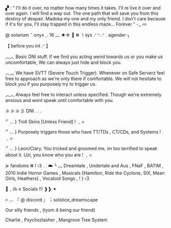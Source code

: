 ▞ : “ I'll do it over, no matter how many times it takes. I'll re live it over and over again. I will find a way out. The one path that will save you from this destiny of despair. Madoka my one and my only friend. I don't care because if it's for you, I'll stay trapped in this endless maze... Forever ”  -,, 💤

@ solarium ˶ onyx ˎ˗ 16 ︵ ★☆
💫 ⵌ ！sys .ᐟ ᐢ..ᐢ﹒agender ╮

【 before you int .ᐟ 】

︿︿ Basic DNI stuff. If we find you acting weird towards us or you make us uncomfortable, We can always just hide and block you.

︿︿ We have SVTT (Severe Touch Trigger). Whenever on Safe Serverz feel free to approach as we're only there if comfortable. We will not hesitate to block you if you purposely try to trigger us.

︿︿ Always feel free to interact unless specified. Though we're extremely anxious and wont speak until comfortable with you.

✰ ✰ ✰ 彡 DNI . . .

𝄓 ... } Troll Skins [Unless Friend] ! ﹑⟡

𝄓 ... } Purposely triggers those who have TT/TDs , CT/CDs, and Systems ! ﹑⟡

𝄓 ... } Leon/Clary. You tricked and groomed me, im too terrified to speak about it. Uzi, you know who you are ! ﹑⟡

≽ fandoms ⵌ ! ‹3 . . ☁️
╰ ︵ Dreamtale  ,  Undertale and Aus  ,  FNaF , BATIM , 2010 Indie Horror Games ,  Musicals {Hamilton, Ride the Cyclone, SIX, Mean Girls, Heathers}  ,  Vocaloid Songs  ,   ! } ‹3

📼﹑ıllı ≥ Socials !!! ❱❱ ✦

⌗ ⸝⸝ 『 @ discord 』︔︉ solstice_dreamscape


Our silly friends ,  (tysm 4 being our friend)

Charlie  ,  Psychozlasher  ,  Mangrove Tree System
